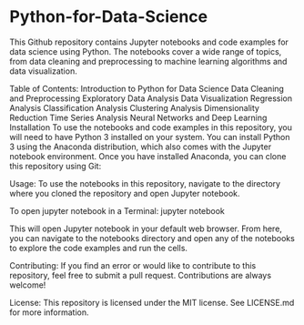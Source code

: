 # Python-for-Data-Science
This Github repository contains Jupyter notebooks and code examples for data science using Python. The notebooks cover a wide range of topics, from data cleaning and preprocessing to machine learning algorithms and data visualization.

Table of Contents:
Introduction to Python for Data Science
Data Cleaning and Preprocessing
Exploratory Data Analysis
Data Visualization
Regression Analysis
Classification Analysis
Clustering Analysis
Dimensionality Reduction
Time Series Analysis
Neural Networks and Deep Learning
Installation
To use the notebooks and code examples in this repository, you will need to have Python 3 installed on your system. You can install Python 3 using the Anaconda distribution, which also comes with the Jupyter notebook environment. Once you have installed Anaconda, you can clone this repository using Git:


Usage: 
To use the notebooks in this repository, navigate to the directory where you cloned the repository and open Jupyter notebook.


To open jupyter notebook in a Terminal: 
jupyter notebook

This will open Jupyter notebook in your default web browser. From here, you can navigate to the notebooks directory and open any of the notebooks to explore the code examples and run the cells.

Contributing: 
If you find an error or would like to contribute to this repository, feel free to submit a pull request. Contributions are always welcome!

License: 
This repository is licensed under the MIT license. See LICENSE.md for more information.





